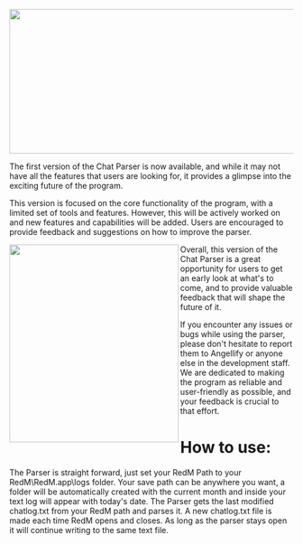 
<p align="center">
  <img width="512" height="256" src="https://user-images.githubusercontent.com/85620673/206922686-5d0de090-d904-4b29-a115-8790c47ff5fd.png">
</p>

<p>
The first version of the Chat Parser is now available, and while it may not have all the features that users are looking for, it provides a glimpse into the exciting future of the program.


This version is focused on the core functionality of the program, with a limited set of tools and features. However, this will be actively worked on and new features and capabilities will be added. Users are encouraged to provide feedback and suggestions on how to improve the parser.



<img align="left" width="300" height ="350" src ="https://user-images.githubusercontent.com/85620673/206923231-cbac11bf-55c3-4c22-a552-c072b7190fdb.png">


Overall, this version of the Chat Parser is a great opportunity for users to get an early look at what's to come, and to provide valuable feedback that will shape the future of it.

If you encounter any issues or bugs while using the parser, please don't hesitate to report them to Angellify or anyone else in the development staff. We are dedicated to making the program as reliable and user-friendly as possible, and your feedback is crucial to that effort.

</p>

<h1>How to use:</h1>
<p> The Parser is straight forward, just set your RedM Path to your RedM\RedM.app\logs folder. Your save path can be anywhere you want, a folder will be automatically created with the current month and inside your text log will appear with today's date. 
The Parser gets the last modified chatlog.txt from your RedM path and parses it. A new chatlog.txt file is made each time RedM opens and closes. As long as the parser stays open it will continue writing to the same text file.</p>

